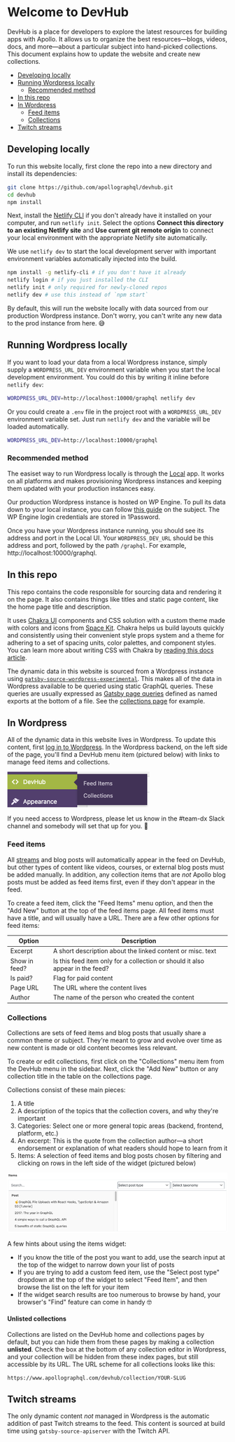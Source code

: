 # Welcome to DevHub

DevHub is a place for developers to explore the latest resources for building apps with Apollo. It allows us to organize the best resources—blogs, videos, docs, and more—about a particular subject into hand-picked collections. This document explains how to update the website and create new collections.

- [Developing locally](#developing-locally)
- [Running Wordpress locally](#running-wordpress-locally)
  - [Recommended method](#recommended-method)
- [In this repo](#in-this-repo)
- [In Wordpress](#in-wordpress)
  - [Feed items](#feed-items)
  - [Collections](#collections)
- [Twitch streams](#twitch-streams)

## Developing locally

To run this website locally, first clone the repo into a new directory and install its dependencies:

```bash
git clone https://github.com/apollographql/devhub.git
cd devhub
npm install
```

Next, install the [Netlify CLI](https://docs.netlify.com/cli/get-started/) if you don't already have it installed on your computer, and run `netlify init`. Select the options **Connect this directory to an existing Netlify site** and **Use current git remote origin** to connect your local environment with the appropriate Netlify site automatically.

We use `netlify dev` to start the local development server with important environment variables automatically injected into the build.

```bash
npm install -g netlify-cli # if you don't have it already
netlify login # if you just installed the CLI
netlify init # only required for newly-cloned repos
netlify dev # use this instead of `npm start`
```

By default, this will run the website locally with data sourced from our production Wordpress instance. Don't worry, you can't write any new data to the prod instance from here. 😅

## Running Wordpress locally

If you want to load your data from a local Wordpress instance, simply supply a `WORDPRESS_URL_DEV` environment variable when you start the local development environment. You could do this by writing it inline before `netlify dev`:

```bash
WORDPRESS_URL_DEV=http://localhost:10000/graphql netlify dev
```

Or you could create a `.env` file in the project root with a `WORDPRESS_URL_DEV` environment variable set. Just run `netlify dev` and the variable will be loaded automatically. 

```bash
WORDPRESS_URL_DEV=http://localhost:10000/graphql
```

### Recommended method

The easiset way to run Wordpress locally is through the [Local](https://localwp.com/) app. It works on all platforms and makes provisioning Wordpress instances and keeping them updated with your production instances easy.

Our production Wordpress instance is hosted on WP Engine. To pull its data down to your local instance, you can follow [this guide](https://wpengine.com/support/local/#Pull_to_Local_From_WP_Engine) on the subject. The WP Engine login credentials are stored in 1Password.

Once you have your Wordpress instance running, you should see its address and port in the Local UI. Your `WORDPRESS_DEV_URL` should be this address and port, followed by the path `/graphql`. For example, http://localhost:10000/graphql.

## In this repo

This repo contains the code responsible for sourcing data and rendering it on the page. It also contains things like titles and static page content, like the home page title and description.

It uses [Chakra UI](https://github.com/chakra-ui/chakra-ui) components and CSS solution with a custom theme made with colors and icons from [Space Kit](https://github.com/apollographql/space-kit). Chakra helps us build layouts quickly and consistently using their convenient style props system and a theme for adhering to a set of spacing units, color palettes, and component styles. You can learn more about writing CSS with Chakra by [reading this docs article](https://next.chakra-ui.com/docs/features/style-props).

The dynamic data in this website is sourced from a Wordpress instance using [`gatsby-source-wordpress-experimental`](https://github.com/gatsbyjs/gatsby-source-wordpress-experimental). This makes all of the data in Wordpress available to be queried using static GraphQL queries. These queries are usually expressed as [Gatsby page queries](https://www.gatsbyjs.com/docs/page-query/) defined as named exports at the bottom of a file. See the [collections page](./src/pages/collections.js) for example.

## In Wordpress

All of the dynamic data in this website lives in Wordpress. To update this content, first [log in to Wordpress](https://wp.apollographql.com/wp-admin). In the Wordpress backend, on the left side of the page, you'll find a DevHub menu item (pictured below) with links to manage feed items and collections.

![DevHub menu item](sidebar.png)

If you need access to Wordpress, please let us know in the #team-dx Slack channel and somebody will set that up for you. 🎉

### Feed items

All [streams](#twitch-streams) and blog posts will automatically appear in the feed on DevHub, but other types of content like videos, courses, or external blog posts must be added manually. In addition, any collection items that are _not_ Apollo blog posts must be added as feed items first, even if they don't appear in the feed.

To create a feed item, click the "Feed Items" menu option, and then the "Add New" button at the top of the feed items page. All feed items must have a title, and will usually have a URL. There are a few other options for feed items:

| Option | Description |
| - | - |
| Excerpt | A short description about the linked content or misc. text |
| Show in feed? | Is this feed item only for a collection or should it also appear in the feed? |
| Is paid? | Flag for paid content |
| Page URL | The URL where the content lives |
| Author | The name of the person who created the content |

### Collections

Collections are sets of feed items and blog posts that usually share a common theme or subject. They're meant to grow and evolve over time as new content is made or old content becomes less relevant.

To create or edit collections, first click on the "Collections" menu item from the DevHub menu in the sidebar. Next, click the "Add New" button or any collection title in the table on the collections page.

Collections consist of these main pieces:

1. A title
2. A description of the topics that the collection covers, and why they're important
3. Categories: Select one or more general topic areas (backend, frontend, platform, etc.)
4. An excerpt: This is the quote from the collection author—a short endorsement or explanation of what readers should hope to learn from it
5. Items: A selection of feed items and blog posts chosen by filtering and clicking on rows in the left side of the widget (pictured below)

![collection items widget](widget.png)

A few hints about using the items widget:

- If you know the title of the post you want to add, use the search input at the top of the widget to narrow down your list of posts
- If you are trying to add a custom feed item, use the "Select post type" dropdown at the top of the widget to select "Feed Item", and then browse the list on the left for your item
- If the widget search results are too numerous to browse by hand, your browser's "Find" feature can come in handy 🤓

#### Unlisted collections

Collections are listed on the DevHub home and collections pages by default, but you can hide them from these pages by making a collection **unlisted**. Check the box at the bottom of any collection editor in Wordpress, and your collection will be hidden from these index pages, but still accessible by its URL. The URL scheme for all collections looks like this:

```
https://www.apollographql.com/devhub/collection/YOUR-SLUG
```

## Twitch streams

The only dynamic content _not_ managed in Wordpress is the automatic addition of past Twitch streams to the feed. This content is sourced at build time using `gatsby-source-apiserver` with the Twitch API.
